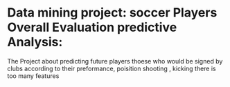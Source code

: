 # Data mining project: soccer Players Overall Evaluation predictive Analysis:
The Project about predicting future players thoese who would be signed by clubs according to their preformance, poisition 
shooting , kicking there is too many features 
